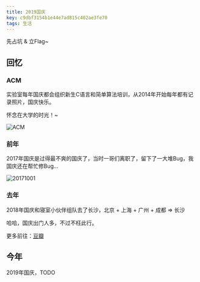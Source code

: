 ```yaml
---
title: 2019国庆
key: c9dbf3154b1e44e7ad815c402ae3fe70
tags: 生活
---
```


先占坑 & 立Flag~

<!--more-->

## 回忆

### ACM

实验室每年国庆都会组织新生C语言和简单算法培训，从2014年开始每年都有记录照片，国庆快乐。

怀念在大学的时光！~

![ACM](http://118.24.108.205:8086/pic/blog/acm_national_day.png)

### 前年

2017年国庆是过得最不爽的国庆了，当时一哥们离职了，留下了一大堆Bug，我国庆还在帮忙修Bug...

![20171001](http://118.24.108.205:8086/pic/blog/20171001_national_day.png)

### 去年

2018年国庆和寝室小伙伴组队去了长沙，北京 + 上海 + 广州 + 成都 => 长沙

哈哈，国庆出门人多，不过不枉此行。

更多前往：[豆瓣](https://www.douban.com/doubanapp/dispatch?uri=/status/2641470644/&dt_dapp=1)

## 今年

2019年国庆，TODO